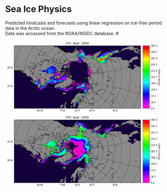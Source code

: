 # Sea Ice Physics
Predicted hindcasts and forecasts using linear regression on ice-free period data in the Arctic ocean.<br>
Data was accessed from the NOAA/NSIDC database.
#<p align="center">
![Alt text](images/past_iifp_1950.png?raw=true "Title")
![Alt text](images/future_iifp_2050.png?raw=true "Title")
</p>
